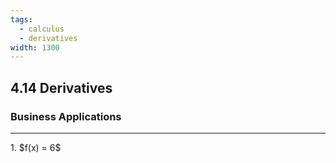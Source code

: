 ```yaml
---
tags:
  - calculus
  - derivatives
width: 1300
---
```


## 4.14 Derivatives

### Business Applications

---

<grid drag="40 30" drop="topleft">
1. $f(x) = 6$
</grid>
